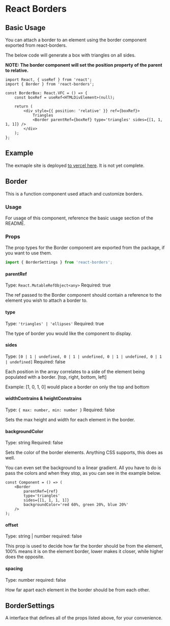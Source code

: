 # React Borders

## Basic Usage

You can attach a border to an element using the border component exported from react-borders.

The below code will generate a box with triangles on all sides.

**NOTE: The border component will set the position property of the parent to relative.**

```tsx
import React, { useRef } from 'react';
import { Border } from 'react-borders';

const BorderBox: React.VFC = () => {
	const boxRef = useRef<HTMLDivElement>(null);

	return (
		<div style={{ position: 'relative' }} ref={boxRef}>
			Triangles
			<Border parentRef={boxRef} type='triangles' sides={[1, 1, 1, 1]} />
		</div>
	);
};
```

## Example

The exmaple site is deployed [to vercel here](https://react-borders.vercel.app/). It is not yet complete.

## Border

This is a function component used attach and customize borders.

### Usage

For usage of this component, reference the basic usage section of the README.

### Props

The prop types for the Border component are exported from the package, if you want to use them.

```ts
import { BorderSettings } from 'react-borders';
```

#### parentRef

Type: `React.MutableRefObject<any>`
Required: true

The ref passed to the Border component should contain a reference to the element you wish to attach a border to.

#### type

Type: `'triangles' | 'ellipses'`
Required: true

The type of border you would like the component to display.

#### sides

Type: `[0 | 1 | undefined, 0 | 1 | undefined, 0 | 1 | undefined, 0 | 1 | undefined]`
Required: false

Each position in the array correlates to a side of the element being populated with a border.
[top, right, bottom, left]

Example: [1, 0, 1, 0] would place a border on only the top and bottom

#### widthContrains & heightConstrains

Type: `{ max: number, min: number }`
Required: false

Sets the max height and width for each element in the border.

#### backgroundColor

Type: string
Required: false

Sets the color of the border elements. Anything CSS supports, this does as well.

You can even set the background to a linear gradient. All you have to do is pass the colors and when they stop, as you can see in the example below.

```tsx
const Component = () => (
	<Border
		parentRef={ref}
		type='triangles'
		sides={[1, 1, 1, 1]}
		backgroundColor='red 60%, green 20%, blue 20%'
	/>
);
```

#### offset

Type: string | number
required: false

This prop is used to decide how far the border should be from the element, 100% means it is on the element border, lower makes it closer, while higher does the opposite.

#### spacing

Type: number
required: false

How far apart each element in the border should be from each other.

## BorderSettings

A interface that defines all of the props listed above, for your convenience.
